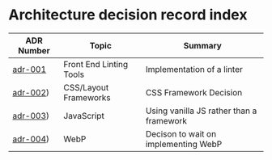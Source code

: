 # Architecture decision record index

| ADR Number   | Topic                          | Summary                                  |
| ------------ |--------------------------------| -----------------------------------------|
| [adr-001](/adr/adr-001.md) | Front End Linting Tools        | Implementation of a linter               |
| [adr-002](/adr/adr-002.md))      | CSS/Layout Frameworks          | CSS Framework Decision                   |
| [adr-003](/adr/adr-003.md))      | JavaScript                     | Using vanilla JS rather than a framework |
| [adr-004](/adr/adr-004.md))      | WebP                           | Decison to wait on implementing WebP     |